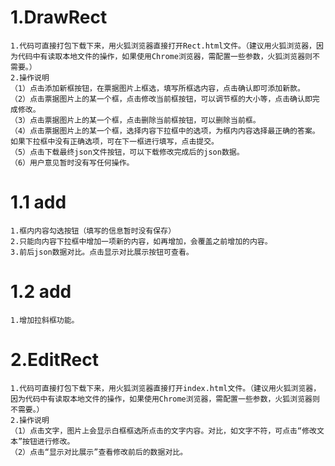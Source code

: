 # 1.DrawRect
    1.代码可直接打包下载下来，用火狐浏览器直接打开Rect.html文件。（建议用火狐浏览器，因为代码中有读取本地文件的操作，如果使用Chrome浏览器，需配置一些参数，火狐浏览器则不需要。）
    2.操作说明
    （1）点击添加新框按钮，在票据图片上框选，填写所框选内容，点击确认即可添加新款。
    （2）点击票据图片上的某一个框，点击修改当前框按钮，可以调节框的大小等，点击确认即完成修改。
    （3）点击票据图片上的某一个框，点击删除当前框按钮，可以删除当前框。
    （4）点击票据图片上的某一个框，选择内容下拉框中的选项，为框内内容选择最正确的答案。如果下拉框中没有正确选项，可在下一框进行填写，点击提交。
    （5）点击下载最终json文件按钮，可以下载修改完成后的json数据。
    （6）用户意见暂时没有写任何操作。
    
# 1.1 add
    1.框内内容勾选按钮（填写的信息暂时没有保存）
    2.只能向内容下拉框中增加一项新的内容，如再增加，会覆盖之前增加的内容。
    3.前后json数据对比。点击显示对比展示按钮可查看。

# 1.2 add
    1.增加拉斜框功能。
    
    
# 2.EditRect
    1.代码可直接打包下载下来，用火狐浏览器直接打开index.html文件。（建议用火狐浏览器，因为代码中有读取本地文件的操作，如果使用Chrome浏览器，需配置一些参数，火狐浏览器则不需要。）
    2.操作说明
    （1）点击文字，图片上会显示白框框选所点击的文字内容。对比，如文字不符，可点击“修改文本”按钮进行修改。
    （2）点击“显示对比展示”查看修改前后的数据对比。


